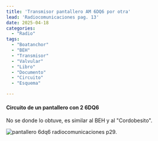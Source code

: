 ```yaml
---
title: 'Transmisor pantallero AM 6DQ6 por otra'
lead: 'Radiocomunicaciones pag. 13'
date: 2025-04-18
categories:
  - "Radio"
tags:
  - "Boatanchor"
  - "BEH"
  - "Transmisor"
  - "Valvular"
  - "Libro"
  - "Documento"
  - "Circuito"
  - "Esquema"

---
```


#### Circuito de un pantallero con 2 6DQ6

No se donde lo obtuve, es similar al BEH y al "Cordobesito".

![pantallero 6dq6 radiocomunicaciones p29.](/post-images/2025/radiocomunicaciones13.jpeg "tx circuito")



